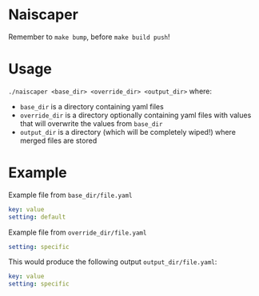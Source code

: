 Naiscaper
=========

Remember to `make bump`, before `make build push`!

# Usage
`./naiscaper <base_dir> <override_dir> <output_dir>`
where:
- `base_dir` is a directory containing yaml files
- `override_dir` is a directory optionally containing yaml files with values that will overwrite the values from `base_dir`
- `output_dir` is a directory (which will be completely wiped!) where merged files are stored

# Example
Example file from `base_dir/file.yaml`
```yaml
key: value
setting: default
```

Example file from `override_dir/file.yaml`
```yaml
setting: specific
```

This would produce the following output `output_dir/file.yaml`:
```yaml
key: value
setting: specific
```
